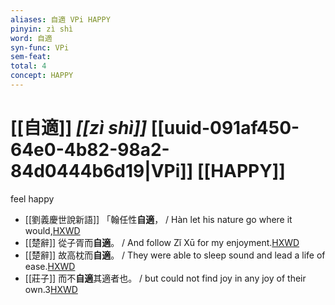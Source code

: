 ```yaml
---
aliases: 自適 VPi HAPPY
pinyin: zì shì
word: 自適
syn-func: VPi
sem-feat: 
total: 4
concept: HAPPY 
---
```

# [[自適]] *[[zì shì]]*  [[uuid-091af450-64e0-4b82-98a2-84d0444b6d19|VPi]] [[HAPPY]]
feel happy
 - [[劉義慶世說新語]] 「翰任性**自適**， / Hàn let his nature go where it would,[HXWD](https://hxwd.org/textview.html?location=KR3l0002_tls_023-20a.11)
 - [[楚辭]] 從子胥而**自適**。 / And follow Zǐ Xū for my enjoyment.[HXWD](https://hxwd.org/textview.html?location=KR4a0001_tls_004-45a.6)
 - [[楚辭]] 故高枕而**自適**。 / They were able to sleep sound and lead a life of ease.[HXWD](https://hxwd.org/textview.html?location=KR4a0001_tls_008-9a.23)
 - [[莊子]] 而不**自適**其適者也。 / but could not find joy in any joy of their own.3[HXWD](https://hxwd.org/textview.html?location=KR5c0126_tls_006-2a.46)